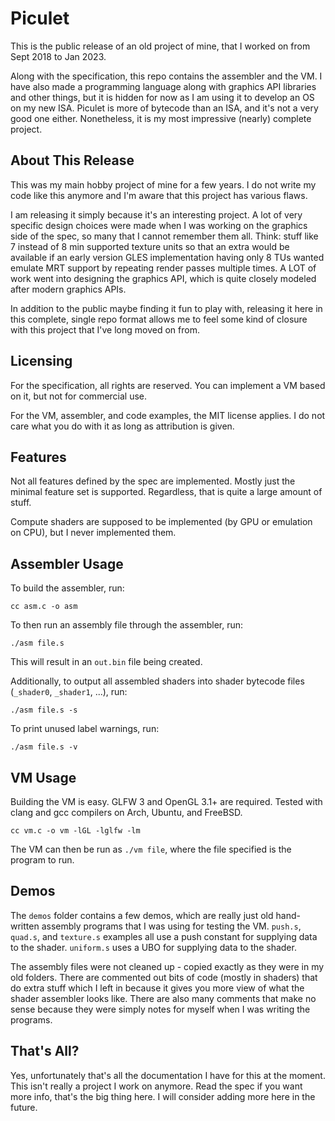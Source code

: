 # Piculet

This is the public release of an old project of mine, that I worked on from
Sept 2018 to Jan 2023.

Along with the specification, this repo contains the assembler and the VM. I
have also made a programming language along with graphics API libraries and
other things, but it is hidden for now as I am using it to develop an OS on my
new ISA. Piculet is more of bytecode than an ISA, and it's not a very good one
either. Nonetheless, it is my most impressive (nearly) complete project.

## About This Release

This was my main hobby project of mine for a few years. I do not write my code
like this anymore and I'm aware that this project has various flaws.

I am releasing it simply because it's an interesting project. A lot of very
specific design choices were made when I was working on the graphics side of
the spec, so many that I cannot remember them all. Think: stuff like 7 instead
of 8 min supported texture units so that an extra would be available if an
early version GLES implementation having only 8 TUs wanted emulate MRT support
by repeating render passes multiple times. A LOT of work went into designing
the graphics API, which is quite closely modeled after modern graphics APIs.

In addition to the public maybe finding it fun to play with, releasing it here
in this complete, single repo format allows me to feel some kind of closure
with this project that I've long moved on from.

## Licensing

For the specification, all rights are reserved. You can implement a VM based on
it, but not for commercial use.

For the VM, assembler, and code examples, the MIT license applies. I do not
care what you do with it as long as attribution is given.

## Features

Not all features defined by the spec are implemented. Mostly just the minimal
feature set is supported. Regardless, that is quite a large amount of stuff.

Compute shaders are supposed to be implemented (by GPU or emulation on CPU),
but I never implemented them.

## Assembler Usage

To build the assembler, run:

`cc asm.c -o asm`

To then run an assembly file through the assembler, run:

`./asm file.s`

This will result in an `out.bin` file being created.

Additionally, to output all assembled shaders into shader bytecode files
(`_shader0`, `_shader1`, ...), run:

`./asm file.s -s`

To print unused label warnings, run:

`./asm file.s -v`

## VM Usage

Building the VM is easy. GLFW 3 and OpenGL 3.1+ are required. Tested with clang
and gcc compilers on Arch, Ubuntu, and FreeBSD.

`cc vm.c -o vm -lGL -lglfw -lm`

The VM can then be run as `./vm file`, where the file specified is the program
to run.

## Demos

The `demos` folder contains a few demos, which are really just old hand-written
assembly programs that I was using for testing the VM. `push.s`, `quad.s`, and
`texture.s` examples all use a push constant for supplying data to the shader.
`uniform.s` uses a UBO for supplying data to the shader.

The assembly files were not cleaned up - copied exactly as they were in my old
folders. There are commented out bits of code (mostly in shaders) that do extra
stuff which I left in because it gives you more view of what the shader
assembler looks like. There are also many comments that make no sense because
they were simply notes for myself when I was writing the programs.

## That's All?

Yes, unfortunately that's all the documentation I have for this at the moment.
This isn't really a project I work on anymore. Read the spec if you want more
info, that's the big thing here. I will consider adding more here in the future.
